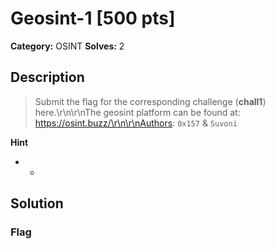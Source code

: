 # Geosint-1 [500 pts]

**Category:** OSINT
**Solves:** 2

## Description
>Submit the flag for the corresponding challenge (**chall1**) here.\r\n\r\nThe geosint platform can be found at: https://osint.buzz/\r\n\r\nAuthors: `0x157` & `Suvoni`

**Hint**
* -

## Solution

### Flag

